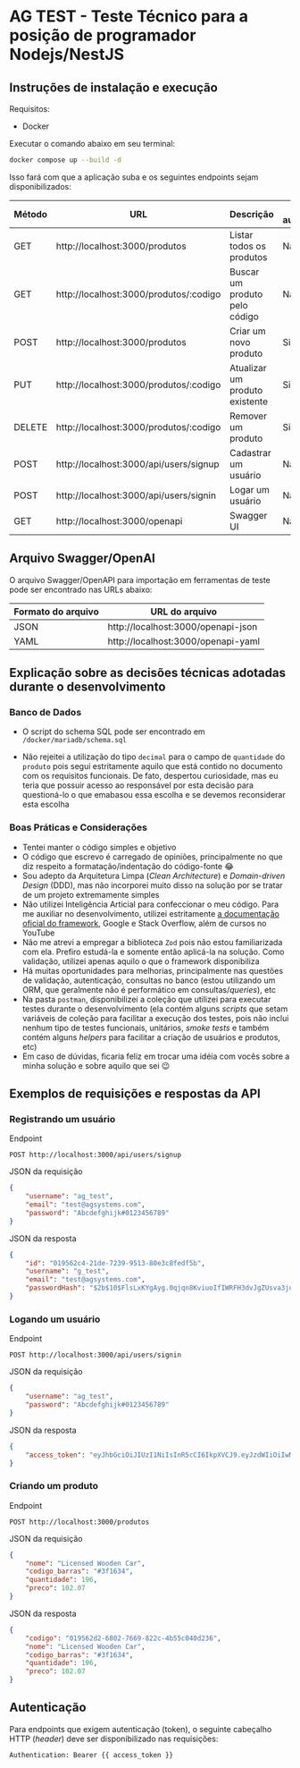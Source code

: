 # AG TEST - Teste Técnico para a posição de programador Nodejs/NestJS

## Instruções de instalação e execução

Requisitos:
- Docker

Executar o comando abaixo em seu terminal:
```sh
docker compose up --build -d
```
  
Isso fará com que a aplicação suba e os seguintes endpoints sejam disponibilizados:

| Método | URL                                    | Descrição                      | Requer autenticação/token |
| ------ | -------------------------------------- | ------------------------------ | ------------------------- |
| GET    | http://localhost:3000/produtos         | Listar todos os produtos       | Não                       |
| GET    | http://localhost:3000/produtos/:codigo | Buscar um produto pelo código  | Não                       |
| POST   | http://localhost:3000/produtos         | Criar um novo produto          | Sim                       |
| PUT    | http://localhost:3000/produtos/:codigo | Atualizar um produto existente | Sim                       |
| DELETE | http://localhost:3000/produtos/:codigo | Remover um produto             | Sim                       |
| POST   | http://localhost:3000/api/users/signup | Cadastrar um usuário           | Não                       |
| POST   | http://localhost:3000/api/users/signin | Logar um usuário               | Não                       |
| GET    | http://localhost:3000/openapi          | Swagger UI                     | Não                       |

## Arquivo Swagger/OpenAI

O arquivo Swagger/OpenAPI para importação em ferramentas de teste pode ser encontrado nas URLs abaixo:

| Formato do arquivo | URL do arquivo                      |
| ------------------ | ----------------------------------- |
| JSON               | http://localhost:3000/openapi-json  |
| YAML               | http://localhost:3000/openapi-yaml  |

## Explicação sobre as decisões técnicas adotadas durante o desenvolvimento

### Banco de Dados

- O script do schema SQL pode ser encontrado em ```/docker/mariadb/schema.sql```

- Não rejeitei a utilização do tipo ```decimal``` para o campo de ```quantidade``` do ```produto``` pois segui estritamente aquilo que está contido no documento com os requisitos funcionais. De fato, despertou curiosidade, mas eu teria que possuir acesso ao responsável por esta decisão para questioná-lo o que emabasou essa escolha e se devemos reconsiderar esta escolha

### Boas Práticas e Considerações

- Tentei manter o código simples e objetivo
- O código que escrevo é carregado de opiniões, principalmente no que diz respeito a formatação/indentação do código-fonte 😂
- Sou adepto da Arquitetura Limpa (_Clean Architecture_) e _Domain-driven Design_ (DDD), mas não incorporei muito disso na solução por se tratar de um projeto extremamente simples
- Não utilizei Inteligência Articial para confeccionar o meu código. Para me auxiliar no desenvolvimento, utilizei estritamente [a documentação oficial do framework](https://docs.nestjs.com/), Google e Stack Overflow, além de cursos no YouTube
- Não me atrevi a empregar a biblioteca ```Zod``` pois não estou familiarizada com ela. Prefiro estudá-la e somente então aplicá-la na solução. Como validação, utilizei apenas aquilo o que o framework disponibiliza
- Há muitas oportunidades para melhorias, principalmente nas questões de validação, autenticação, consultas no banco (estou utilizando um ORM, que geralmente não é performático em consultas/_queries_), etc
- Na pasta ```postman```, disponibilizei a coleção que utilizei para executar testes durante o desenvolvimento (ela contém alguns _scripts_ que setam variáveis de coleção para facilitar a execução dos testes, pois não inclui nenhum tipo de testes funcionais, unitários, _smoke tests_ e também contém alguns _helpers_ para facilitar a criação de usuários e produtos, etc)
- Em caso de dúvidas, ficaria feliz em trocar uma idéia com vocês sobre a minha solução e sobre aquilo que sei 😉


## Exemplos de requisições e respostas da API

### Registrando um usuário

Endpoint

```
POST http://localhost:3000/api/users/signup
```

JSON da requisição
```json
{
    "username": "ag_test",
    "email": "test@agsystems.com",
    "password": "Abcdefghijk#0123456789"
}
```

JSON da resposta
```json
{
    "id": "019562c4-21de-7239-9513-80e3c8fedf5b",
    "username": "g_test",
    "email": "test@agsystems.com",
    "passwordHash": "$2b$10$FlsLxKYgAyg.0qjqn8KviuoIfIWRFH3dvJgZUsva3juhw0EGaT3p6"
}
```

### Logando um usuário

Endpoint

```
POST http://localhost:3000/api/users/signin
```

JSON da requisição
```json
{
    "username": "ag_test",
    "password": "Abcdefghijk#0123456789"
}
```

JSON da resposta
```json
{
    "access_token": "eyJhbGciOiJIUzI1NiIsInR5cCI6IkpXVCJ9.eyJzdWIiOiIwMTk1NjJjNC0yMWRlLTcyMzktOTUxMy04MGUzYzhmZWRmNWIiLCJ1c2VybmFtZSI6IiRNYWRpZS5Ucm9tcDg0IiwiZW1haWwiOiIkUGF1bGE3NUBob3RtYWlsLmNvbSIsImlhdCI6MTc0MTExODc4OSwiZXhwIjoxNzQxMTIyMzg5LCJhdWQiOiJhZ190ZXN0IiwiaXNzIjoiYWdfdGVzdCJ9.NOrSyCq4p5h_fA0Sb-XC6ICzCLBrPm4F-zWl2Z52EhA"
}
```

### Criando um produto

Endpoint

```
POST http://localhost:3000/produtos
```

JSON da requisição
```json
{    
    "nome": "Licensed Wooden Car",
    "codigo_barras": "#3f1634",
    "quantidade": 196,
    "preco": 102.07
}
```

JSON da resposta
```json
{
    "codigo": "019562d2-6802-7669-822c-4b55c040d236",
    "nome": "Licensed Wooden Car",
    "codigo_barras": "#3f1634",
    "quantidade": 196,
    "preco": 102.07
}
```

## Autenticação

Para endpoints que exigem autenticação (token), o seguinte cabeçalho HTTP (_header_) deve ser disponibilizado nas requisições:

```http
Authentication: Bearer {{ access_token }}
```

